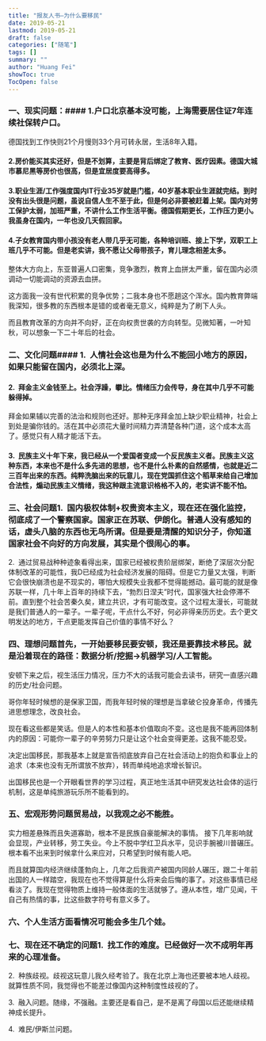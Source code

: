 ```yaml
---
title: "报友人书—为什么要移民"
date: 2019-05-21
lastmod: 2019-05-21
draft: false
categories: ["随笔"]
tags: []
summary: ""
author: "Huang Fei"
showToc: true
TocOpen: false
---
```


### **一、现实问题：**#### **1.户口**北京基本没可能，上海需要居住证7年连续社保转户口。

德国找到工作快则21个月慢则33个月可转永居，生活8年入籍。

#### **2.房价**能买其实还好，但是不划算，主要是背后绑定了教育、医疗因素。德国大城市慕尼黑等房价也很高，但是宜居度要高得多。

#### **3.职业生涯/工作强度**国内IT行业35岁就是门槛，40岁基本职业生涯就完结。到时没有出头很是问题，虽说自信人生不至于此，但是何必非要被赶着上架。国内对劳工保护太弱，加班严重，不讲什么工作生活平衡。德国假期更长，工作压力更小。我虽身在国内，一年也没几天假回家。

#### **4.子女教育**国内带小孩没有老人带几乎无可能，各种培训班、接上下学，双职工上班几乎不可能。但是老实讲，我不愿让父母带孩子，育儿理念相差太多。

整体大方向上，东亚普遍人口密集，竞争激烈，教育上血拼太严重，留在国内必须调动一切能调动的资源去血拼。

这方面我一没有世代积累的竞争优势；二我本身也不愿趟这个浑水。国内教育弊端我深知，很多教的东西根本是错的或者毫无意义，纯粹是为了刷下人头。

而且教育改革的方向并不向好，正在向权贵世袭的方向转型。见微知著，一叶知秋，可以想象一下二十年后的社会。

### **二、文化问题**#### 1.  人情社会这也是为什么不能回小地方的原因，如果只能留在国内，必须北上深。

#### 2.  拜金主义金钱至上。社会浮躁，攀比。情绪压力会传导，身在其中几乎不可能躲得掉。

拜金如果辅以完善的法治和规则也还好。那种无序拜金加上缺少职业精神，社会上到处是骗你钱的。活在其中必须花大量时间精力弄清楚各种门道，这个成本太高了。感觉只有人精才能活下去。

#### 3.  民族主义十年下来，我已经从一个爱国者变成一个反民族主义者。民族主义这种东西，本来也不是什么多先进的思想，也不是什么朴素的自然感情，也就是近二三百年出来的东西。纯粹洗脑出来的玩意儿，现在党国抓住这个稻草来给自己增加合法性，煽动民族主义情绪，我这种跟主流意识格格不入的，老实讲不能不怕。

### **三、社会问题**1.  国内极权体制+权贵资本主义，现在还在强化监控，彻底成了一个警察国家。国家正在苏联、伊朗化。普通人没有感知的话，虚头八脑的东西也无鸟所谓。但是要是清醒的知识分子，你知道国家社会不向好的方向发展，其实是个很闹心的事。

2.  通过贸易战种种迹象看得出来，国家已经被权贵阶层绑架，断绝了深层次分配体制改革的可能性，我D已经成为社会经济发展的阻碍。但是它力量又太强，判断它会很快崩溃也是不现实的，哪怕大规模失业我都不觉得能撼动。最可能的就是像苏联一样，几十年上百年的持续下去，“勃烈日涅夫”时代，国家强大社会停滞不前。直到整个社会苦秦久矣，建立共识，才有可能改变。这个过程太漫长，可能就是我们普通人的一辈子。一辈子呢，干点什么不好，何必非得亲历历史。去个更文明发达的地方，干点更能发挥自己价值的事情不好么？

### **四、理想问题**首先，一开始要移民要安顿，我还是要靠技术移民。就是沿着现在的路径：数据分析/挖掘->机器学习/人工智能。

安顿下来之后，视生活压力情况，压力不大的话我可能会去读书，研究一直感兴趣的历史/社会问题。

哥你年轻时候想的是保家卫国，而我年轻时候的理想是当拿破仑投身革命，传播先进思想理念，改良社会。

现在看这些都是笑话。但是人的本性和基本价值取向不变。这也是我不能再回体制内的原因：可能你一辈子的辛劳努力只是让这个社会变得更差。这我不能忍受。

决定出国移民，那我基本上就是宣告彻底放弃自己在社会活动上的抱负和事业上的追求（本来也没有无所谓放不放弃），转而单纯地追求增长智识。

出国移民也是一个开眼看世界的学习过程，真正地生活其中研究发达社会体的运行机制，这是单纯旅游玩乐所不能看到的。

### **五、宏观形势问题**贸易战，以我观之必不能胜。
实力相差悬殊而且失道寡助，根本不是民族自豪能解决的事情。
接下几年影响就会显现，产业转移，劳工失业。今上不脱中学红卫兵水平，见识手腕被川普碾压。根本看不出来到时候拿什么来应对，只希望到时候有能人吧。

而且就算国内经济继续蓬勃向上，几年之后我资产被国内同龄人碾压，跟二十年前出国的人一样踏空，我现在也不觉得算是什么将来会后悔的事了。对这些事情已经看淡了。我现在觉得物质上维持一般体面的生活就够了。遵从本性，增广见闻，干自己有热情的事，比这些数字符号有意义多了。

### **六、个人生活方面**看情况可能会多生几个娃。

### **七、现在还不确定的问题**1.  找工作的难度。已经做好一次不成明年再来的心理准备。

2.  种族歧视。歧视这玩意儿我久经考验了。我在北京上海也还要被本地人歧视。就算性质不同，我觉得也不能差过像国内这种制度性歧视的了。

3.  融入问题。随缘，不强融。主要还是看自己，是不是离了母国以后还能继续精神成长提升。

4.  难民/伊斯兰问题。